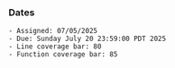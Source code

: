 ### Dates

    - Assigned: 07/05/2025
    - Due: Sunday July 20 23:59:00 PDT 2025
    - Line coverage bar: 80
    - Function coverage bar: 85
